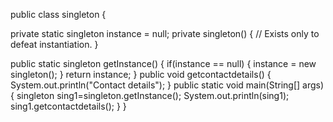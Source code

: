 public class singleton {

   private static singleton instance = null;
   private singleton() {
      // Exists only to defeat instantiation.
   }

   public static singleton getInstance() {
      if(instance == null) {
         instance = new singleton();
      }
      return instance;
   }
   public void getcontactdetails()
   {
	   System.out.println("Contact details");
   }
   public static void main(String[] args)
   {
	 singleton sing1=singleton.getInstance();
	 System.out.println(sing1);
	 sing1.getcontactdetails();
   }
}
